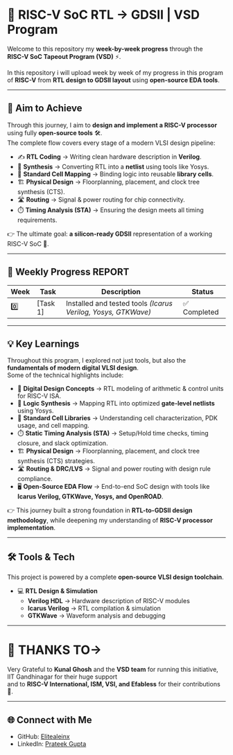 # 🚀 RISC-V SoC RTL → GDSII | VSD Program  



Welcome to this repository my **week-by-week progress** through the  
**RISC-V SoC Tapeout Program (VSD)** ⚡.  

In this repository i will upload week by week of my progress in this program of **RISC-V**
from **RTL design to GDSII layout** using **open-source EDA tools**.  

---
## 🎯 Aim to Achieve  

Through this journey, I aim to **design and implement a RISC-V processor** using fully **open-source tools** 🛠️.  
The complete flow covers every stage of a modern VLSI design pipeline:  

- ✍️ **RTL Coding** → Writing clean hardware description in **Verilog**.  
- 🔄 **Synthesis** → Converting RTL into a **netlist** using tools like Yosys.  
- 🧩 **Standard Cell Mapping** → Binding logic into reusable **library cells**.  
- 🏗️ **Physical Design** → Floorplanning, placement, and clock tree synthesis (CTS).  
- 🛣️ **Routing** → Signal & power routing for chip connectivity.  
- ⏱️ **Timing Analysis (STA)** → Ensuring the design meets all timing requirements.  

👉 The ultimate goal: **a silicon-ready GDSII** representation of a working RISC-V SoC 🚀.  

---

## 📅 Weekly Progress REPORT  

| Week | Task | Description | Status |
|------|------|-------------|--------|
| 0️⃣ | [Task 1] | Installed and tested tools *(Icarus Verilog, Yosys, GTKWave)* | ✅ Completed |

---

## 💡 Key Learnings  
Throughout this program, I explored not just tools, but also the **fundamentals of modern digital VLSI design**.  
Some of the technical highlights include:  

- 🧮 **Digital Design Concepts** → RTL modeling of arithmetic & control units for RISC-V ISA.  
- 🔄 **Logic Synthesis** → Mapping RTL into optimized **gate-level netlists** using Yosys.  
- 🧩 **Standard Cell Libraries** → Understanding cell characterization, PDK usage, and cell mapping.  
- ⏱️ **Static Timing Analysis (STA)** → Setup/Hold time checks, timing closure, and slack optimization.  
- 🏗️ **Physical Design** → Floorplanning, placement, and clock tree synthesis (CTS) strategies.  
- 🛣️ **Routing & DRC/LVS** → Signal and power routing with design rule compliance.  
- 🖥️ **Open-Source EDA Flow** → End-to-end SoC design with tools like **Icarus Verilog, GTKWave, Yosys, and OpenROAD**.  

👉 This journey built a strong foundation in **RTL-to-GDSII design methodology**, while deepening my understanding of **RISC-V processor implementation**.  

---

## 🛠️ Tools & Tech  
This project is powered by a complete **open-source VLSI design toolchain**.

- 💻 **RTL Design & Simulation**  
  - **Verilog HDL** → Hardware description of RISC-V modules  
  - **Icarus Verilog** → RTL compilation & simulation  
  - **GTKWave** → Waveform analysis and debugging   

---

# 🧭 THANKS TO-> 
Very Grateful to **Kunal Ghosh** and the **VSD team** for running this initiative, IIT Gandhinagar for their huge support  
and to **RISC-V International, ISM, VSI, and Efabless** for their contributions 🌟.  

---

## 🌐 Connect with Me  
- GitHub: [Elitealeinx](https://github.com/Elitealeinx)  
- LinkedIn: [Prateek Gupta](https://www.linkedin.com/in/prateek-gupta-06a773225)
